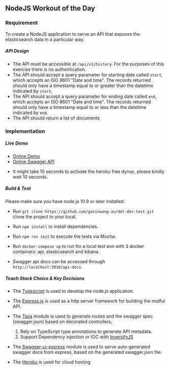 ## NodeJS Workout of the Day #

### Requirement

To create a NodeJS application to serve an API that exposes the elasticsearch data in a particular way.

##### API Design ###

- The API must be accessible at `/api/v1/history`. For the purposes of this exercise there is no authentication.
- The API should accept a query parameter for starting date called `start`, which accepts an ISO 8601 "Date and time".
    The records returned should only have a timestamp equal to or greater than the datetime indicated by `start`. 
- The API should accept a query parameter for ending date called `end`, which accepts an ISO 8601 "Date and time".
    The records returned should only have a timestamp equal to or less than the datetime indicated by `end`.
- The API should return a list of documents

### Implementation

##### Live Demo
* [Online Demo](https://det-dev-test.herokuapp.com/api/v1/history?startDate=2019-02-11&endDate=2019-02-12)
* [Online Swagger API](https://det-dev-test.herokuapp.com/api-docs/#/history/Search)

- It might take 10 seconds to activate the heroku free dynos, please kindly wait 10 seconds.

##### Build & Test
Please make sure you have node.js 10.9 or later installed. 

- Run `git clone https://github.com/gavinwang-au/det-dev-test.git` clone the project to your local.

- Run `npm install` to install dependencies.
  
- Run `npm run test` to execute the tests via Mocha.

- Run `docker-compose up` to run for a local test evn with 3 docker containers: api, elasticsearch and kibana.

- Swagger api docs can be accessed through `http://localhost:3030/api-docs`.

##### Teach Stack Choice & Key Decisions
- The [Typescript](https://www.typescriptlang.org/) is used to develop the node.js application.

- The [Express.js](https://expressjs.com/) is used as a http server framework for building the restful API.

- The [Tsoa](https://www.npmjs.com/package/tsoa) module is used to generate routes and the swagger spec (swagger.json) based on decorated controllers.
  1. Rely on TypeScript type annotations to generate API metadata.
  2. Support Dependency injection or IOC with [InversifyJS](https://github.com/inversify/InversifyJS)
- The [Swagger-ui-express](https://www.npmjs.com/package/swagger-ui-express) module is used to serve auto-generated swagger docs from express, based on the generated swagger.json file.

- The [Heroku](https://www.heroku.com/) is used for cloud hosting





   




